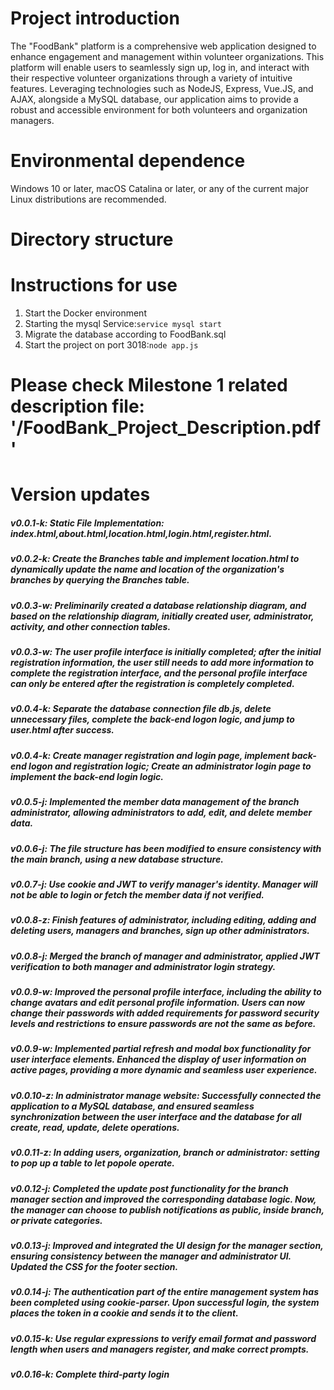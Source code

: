 # Project introduction
The "FoodBank" platform is a comprehensive web application designed to enhance engagement and management within volunteer organizations. This platform will enable users to seamlessly sign up, log in, and interact with their respective volunteer organizations through a variety of intuitive features. Leveraging technologies such as NodeJS, Express, Vue.JS, and AJAX, alongside a MySQL database, our application aims to provide a robust and accessible environment for both volunteers and organization managers.

# Environmental dependence
 Windows 10 or later, macOS Catalina or later, or any of the current major Linux distributions are recommended.

# Directory structure


# Instructions for use
 1. Start the Docker environment
 2. Starting the mysql Service:`service mysql start`
 3. Migrate the database according to FoodBank.sql
 4. Start the project on port 3018:`node app.js`


# Please check Milestone 1 related description file: '/FoodBank_Project_Description.pdf'

# Version updates
##### v0.0.1-k: Static File Implementation: index.html,about.html,location.html,login.html,register.html.
##### v0.0.2-k: Create the Branches table and implement location.html to dynamically update the name and location of the organization's branches by querying the Branches table.
##### v0.0.3-w: Preliminarily created a database relationship diagram, and based on the relationship diagram, initially created user, administrator, activity, and other connection tables.
##### v0.0.3-w: The user profile interface is initially completed; after the initial registration information, the user still needs to add more information to complete the registration interface, and the personal profile interface can only be entered after the registration is completely completed.
##### v0.0.4-k: Separate the database connection file db.js, delete unnecessary files, complete the back-end logon logic, and jump to user.html after success.
##### v0.0.4-k: Create manager registration and login page, implement back-end logon and registration logic; Create an administrator login page to implement the back-end login logic.
##### v0.0.5-j: Implemented the member data management of the branch administrator, allowing administrators to add, edit, and delete member data.
##### v0.0.6-j: The file structure has been modified to ensure consistency with the main branch, using a new database structure.
##### v0.0.7-j: Use cookie and JWT to verify manager's identity. Manager will not be able to login or fetch the member data if not verified.
##### v0.0.8-z: Finish features of administrator, including editing, adding and deleting users, managers and branches, sign up other administrators.
##### v0.0.8-j: Merged the branch of manager and administrator, applied JWT verification to both manager and administrator login strategy.
##### v0.0.9-w: Improved the personal profile interface, including the ability to change avatars and edit personal profile information. Users can now change their passwords with added requirements for password security levels and restrictions to ensure passwords are not the same as before.
##### v0.0.9-w: Implemented partial refresh and modal box functionality for user interface elements. Enhanced the display of user information on active pages, providing a more dynamic and seamless user experience.
##### v0.0.10-z: In administrator manage website: Successfully connected the application to a MySQL database, and ensured seamless synchronization between the user interface and the database for all create, read, update, delete operations.
##### v0.0.11-z: In adding users, organization, branch or administrator: setting to pop up a table to let popole operate.
##### v0.0.12-j: Completed the update post functionality for the branch manager section and improved the corresponding database logic. Now, the manager can choose to publish notifications as public, inside branch, or private categories.
##### v0.0.13-j: Improved and integrated the UI design for the manager section, ensuring consistency between the manager and administrator UI. Updated the CSS for the footer section.
##### v0.0.14-j: The authentication part of the entire management system has been completed using cookie-parser. Upon successful login, the system places the token in a cookie and sends it to the client.
##### v0.0.15-k: Use regular expressions to verify email format and password length when users and managers register, and make correct prompts.
##### v0.0.16-k: Complete third-party login